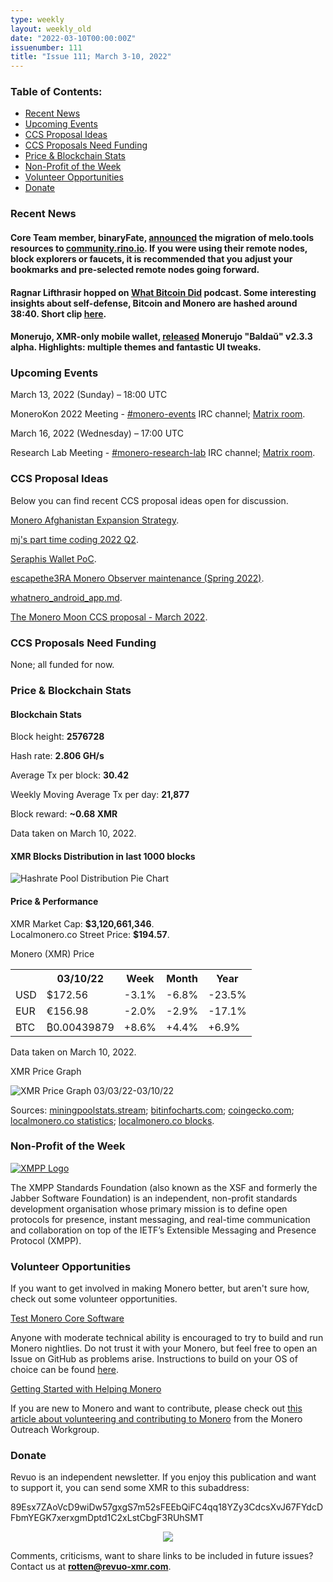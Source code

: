 ```yaml
---
type: weekly
layout: weekly_old
date: "2022-03-10T00:00:00Z"
issuenumber: 111
title: "Issue 111; March 3-10, 2022"
---
```

<h3>Table of Contents:</h3>
<ul class="contents">
    <li><a href="#news">Recent News</a></li>
    <li><a href="#events">Upcoming Events</a></li>
    <li><a href="#ideas">CCS Proposal Ideas</a></li>
    <li><a href="#proposals">CCS Proposals Need Funding</a></li>
    <li><a href="#stats">Price & Blockchain Stats</a></li>
    <li><a href="#merchant">Non-Profit of the Week</a></li>
    <li><a href="#volunteer">Volunteer Opportunities</a></li>
    <li><a href="#donate">Donate</a></li>
</ul>

<h3 id="news">Recent News</h3>

<div class="newsbyte">
    <h4>Core Team member, binaryFate, <a href="https://teddit.adminforge.de/r/Monero/comments/t770no/migration_of_melotools_to_communityrinoio/" target="_blank">announced</a> the migration of melo.tools resources to <a href="https://community.rino.io/" target="_blank">community.rino.io</a>. If you were using their remote nodes, block explorers or faucets, it is recommended that you adjust your bookmarks and pre-selected remote nodes going forward.</h4>
</div>

<div class="newsbyte">
    <h4>Ragnar Lifthrasir hopped on <a href="https://www.whatbitcoindid.com/podcast/a-bitcoin-civilization" target="_blank">What Bitcoin Did</a> podcast. Some interesting insights about self-defense, Bitcoin and Monero are hashed around 38:40. Short clip <a href="https://nttr.stream/DontTraceMeBruh/status/1500788697045811203" target="_blank">here</a>.</h4>
</div>

<div class="newsbyte">
    <h4>Monerujo, XMR-only mobile wallet, <a href="https://github.com/m2049r/xmrwallet/releases/tag/v2.3.3" target="_blank">released</a> Monerujo "Baldaŭ" v2.3.3 alpha. Highlights: multiple themes and fantastic UI tweaks.</h4>
</div>

<h3 id="events">Upcoming Events</h3>

<div class="event">
    <p class="date" markdown="1">March 13, 2022 (Sunday) – 18:00 UTC</p>
    <p markdown="1">MoneroKon 2022 Meeting - <a href="irc://irc.libera.chat/#monero-events" target="_blank">#monero-events</a> IRC channel; <a href="https://matrix.to/#/#monero-events:monero.social" target="_blank">Matrix room</a>.</p>
</div>

<div class="event">
    <p class="date" markdown="1">March 16, 2022 (Wednesday) – 17:00 UTC</p>
    <p markdown="1">Research Lab Meeting - <a href="irc://irc.libera.chat/#monero-research-lab" target="_blank">#monero-research-lab</a> IRC channel; <a href="https://matrix.to/#/#monero-research-lab:monero.social" target="_blank">Matrix room</a>.</p>
</div>

<h3 id="ideas">CCS Proposal Ideas</h3>

<p>Below you can find recent CCS proposal ideas open for discussion.</p>

<div class="proposal">
<p><a href="https://repo.getmonero.org/monero-project/ccs-proposals/-/merge_requests/282" target="_blank">Monero Afghanistan Expansion Strategy</a>.</p>
</div>

<div class="proposal">
<p><a href="https://repo.getmonero.org/monero-project/ccs-proposals/-/merge_requests/287" target="_blank">mj's part time coding 2022 Q2</a>.</p>
</div>

<div class="proposal">
<p><a href="https://repo.getmonero.org/monero-project/ccs-proposals/-/merge_requests/290" target="_blank">Seraphis Wallet PoC</a>.</p>
</div>

<div class="proposal">
<p><a href="https://repo.getmonero.org/monero-project/ccs-proposals/-/merge_requests/291" target="_blank">escapethe3RA Monero Observer maintenance (Spring 2022)</a>.</p>
</div>

<div class="proposal">
<p><a href="https://repo.getmonero.org/monero-project/ccs-proposals/-/merge_requests/293" target="_blank">whatnero_android_app.md</a>.</p>
</div>

<div class="proposal">
<p><a href="https://repo.getmonero.org/monero-project/ccs-proposals/-/merge_requests/294" target="_blank">The Monero Moon CCS proposal - March 2022</a>.</p>
</div>

<h3 id="proposals">CCS Proposals Need Funding</h3>

<p>None; all funded for now.</p>

<h3 id="stats">Price & Blockchain Stats</h3>

<h4 class="stat">Blockchain Stats</h4>

<div class="bcstats">
    <p>Block height: <b>2576728</b></p>
    <p>Hash rate: <b>2.806 GH/s</b></p>
    <p>Average Tx per block: <b>30.42</b></p>
    <p>Weekly Moving Average Tx per day: <b>21,877</b></p>
    <p>Block reward: <b>~0.68 XMR</b></p>
</div>
<p class="note">Data taken on March 10, 2022.</p>

<h4 class="stat">XMR Blocks Distribution in last 1000 blocks</h4>
<p><img src="/img/hashrate-pool-distribution-0310.png" alt="Hashrate Pool Distribution Pie Chart"/></p>

<h4 class="stat" id="price-stat">Price & Performance</h4>

<div class="price-intro">XMR Market Cap: <b>$3,120,661,346</b>.<br/>Localmonero.co Street Price: <b>$194.57</b>.</div>

<p class="table-title">Monero (XMR) Price</p>
<table class="price-table">
  <tr class="row1">
    <th></th>
    <th>03/10/22</th>
    <th>Week</th>
    <th>Month</th>
    <th>Year</th>
  </tr>
  <tr>
    <td data-th="XMR to">USD</td>
    <td data-th="03/10/22">$172.56</td>
    <td data-th="Week" class="red">-3.1%</td>
    <td data-th="Month" class="red">-6.8%</td>
    <td data-th="Year" class="red">-23.5%</td>
  </tr>
  <tr class="row3">
    <td data-th="XMR to">EUR</td>
    <td data-th="03/10/22">€156.98</td>
    <td data-th="Week" class="red">-2.0%</td>
    <td data-th="Month" class="red">-2.9%</td>
    <td data-th="Year" class="red">-17.1%</td>
  </tr>
  <tr>
    <td data-th="XMR to">BTC</td>
    <td data-th="03/10/22">₿0.00439879</td>
    <td data-th="Week" class="green">+8.6%</td>
    <td data-th="Month" class="green">+4.4%</td>
    <td data-th="Year" class="green">+6.9%</td>
  </tr>
</table>
<p class="note">Data taken on March 10, 2022.</p>

<p class="table-title">XMR Price Graph</p>

![XMR Price Graph 03/03/22-03/10/22](/img/weekly-chart-0310.png "XMR Price Graph 03/03/22-03/10/22") 

Sources: <a href="https://miningpoolstats.stream/monero" target="_blank">miningpoolstats.stream</a>; <a href="https://bitinfocharts.com/monero/" target="_blank">bitinfocharts.com</a>; <a href="https://www.coingecko.com/en/coins/monero" target="_blank">coingecko.com</a>; <a href="https://localmonero.co/statistics" target="_blank">localmonero.co statistics</a>; <a href="https://localmonero.co/blocks" target="_blank">localmonero.co blocks</a>.

<h3 id="merchant">Non-Profit of the Week</h3>

<a href="https://xmpp.org/about/xmpp-standards-foundation/" target="_blank"><img src="/img/xmpp-logo.png" alt="XMPP Logo" class="merchant-img" id="xmp"></a>

The XMPP Standards Foundation (also known as the XSF and formerly the Jabber Software Foundation) is an independent, non-profit standards development organisation whose primary mission is to define open protocols for presence, instant messaging, and real-time communication and collaboration on top of the IETF’s Extensible Messaging and Presence Protocol (XMPP).

<h3 id="volunteer">Volunteer Opportunities</h3>

<p>If you want to get involved in making Monero better, but aren't sure how, check out some volunteer opportunities.</p>

<div class="newsbyte">
    <p class="date"><a href="https://github.com/monero-project/monero" target="_blank">Test Monero Core Software</a></p>
    <p>Anyone with moderate technical ability is encouraged to try to build and run Monero nightlies. Do not trust it with your Monero, but feel free to open an Issue on GitHub as problems arise. Instructions to build on your OS of choice can be found <a href="https://github.com/monero-project/monero#compiling-monero-from-source" target="_blank">here</a>. </p>
</div>

<div class="newsbyte">
    <p class="date"><a href="https://github.com/monero-project/monero" target="_blank">Getting Started with Helping Monero</a></p>
    <p>If you are new to Monero and want to contribute, please check out <a href="https://www.monerooutreach.org/stories/getting-started-helping-monero.php" target="_blank">this article about volunteering and contributing to Monero</a> from the Monero Outreach Workgroup. </p>
</div>

<h3 id="donate">Donate</h3>

<p markdown="1">Revuo is an independent newsletter. If you enjoy this publication and want to support it, you can send some XMR to this subaddress:</p>

<p class="address" markdown="1">89Esx7ZAoVcD9wiDw57gxgS7m52sFEEbQiFC4qq18YZy3CdcsXvJ67FYdcDFbmYEGK7xerxgmDptd1C2xLstCbgF3RUhSMT</p>

<p><center><a href="monero:89Esx7ZAoVcD9wiDw57gxgS7m52sFEEbQiFC4qq18YZy3CdcsXvJ67FYdcDFbmYEGK7xerxgmDptd1C2xLstCbgF3RUhSMT" class="qr"><img src="/img/donate-monero.jpg" style="max-width: 200px;"/></a></center></p>

Comments, criticisms, want to share links to be included in future issues? Contact us at **rotten@revuo-xmr.com**.